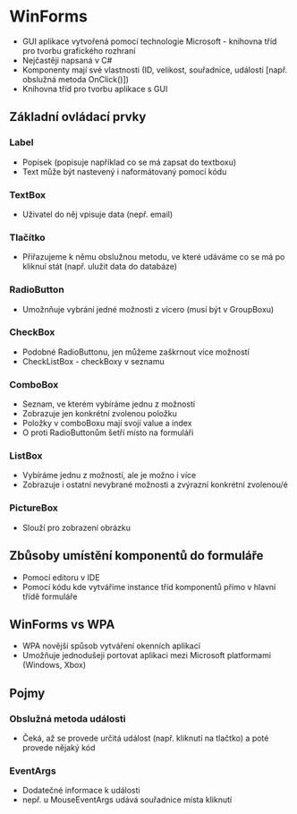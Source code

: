 # WinForms
* GUI aplikace vytvořená pomocí technologie Microsoft - knihovna tříd pro tvorbu grafického rozhraní
* Nejčastěji napsaná v C#
* Komponenty mají své vlastnosti (ID, velikost, souřadnice, události [např. obslužná metoda OnClick()])
* Knihovna tříd pro tvorbu aplikace s GUI

## Základní ovládací prvky

### Label
* Popisek (popisuje například co se má zapsat do textboxu)
* Text může být nastevený i naformátovaný pomocí kódu

### TextBox
* Uživatel do něj vpisuje data (nepř. email)

### Tlačítko
* Přiřazujeme k němu obslužnou metodu, ve které udáváme co se má po kliknuí stát (např. ulužit data do databáze)

### RadioButton
* Umožnňuje vybrání jedné možnosti z vícero (musí být v GroupBoxu)

### CheckBox
* Podobné RadioButtonu, jen můžeme zaškrnout více možností
* CheckListBox - checkBoxy v seznamu

### ComboBox
* Seznam, ve kterém vybíráme jednu z možností
* Zobrazuje jen konkrétní zvolenou položku
* Položky v comboBoxu mají svojí value a index
* O proti RadioButtonům šetří místo na formuláři

### ListBox
* Vybíráme jednu z možností, ale je možno i více
* Zobrazuje i ostatní nevybrané možnosti a zvýrazní konkrétní zvolenou/é

### PictureBox
* Slouží pro zobrazení obrázku

## Zbůsoby umístění komponentů do formuláře
* Pomocí editoru v IDE
* Pomocí kódu kde vytváříme instance tříd komponentů přímo v hlavní třídě formuláře

## WinForms vs WPA
* WPA novější spůsob vytváření okenních aplikací
* Umožňuje jednodušeji portovat aplikaci mezi Microsoft platformami (Windows, Xbox)

## Pojmy
### Obslužná metoda události
* Čeká, až se provede určitá událost (např. kliknutí na tlačtko) a poté provede nějaký kód

### EventArgs
* Dodatečné informace k události
* nepř. u MouseEventArgs udává souřadnice místa kliknutí
